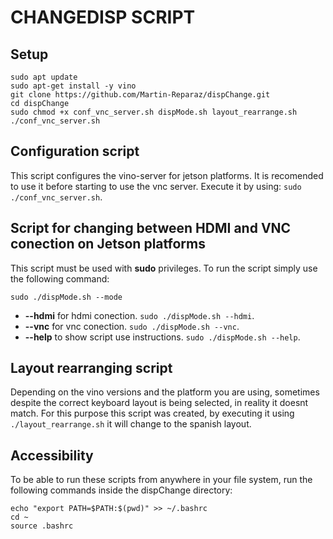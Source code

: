 # CHANGEDISP SCRIPT

## Setup
```
sudo apt update
sudo apt-get install -y vino
git clone https://github.com/Martin-Reparaz/dispChange.git
cd dispChange
sudo chmod +x conf_vnc_server.sh dispMode.sh layout_rearrange.sh
./conf_vnc_server.sh
```
## Configuration script
This script configures the vino-server for jetson platforms. It is recomended to use it before starting to use the vnc server.
Execute it by using: `sudo ./conf_vnc_server.sh`.

## Script for changing between HDMI and VNC conection on Jetson platforms
This script must be used with **sudo** privileges.
To run the script simply use the following command:

`sudo ./dispMode.sh --mode`
- **--hdmi** for hdmi conection. `sudo ./dispMode.sh --hdmi`.
- **--vnc** for vnc conection. `sudo ./dispMode.sh --vnc`.
- **--help** to show script use instructions. `sudo ./dispMode.sh --help`.

## Layout rearranging script
Depending on the vino versions and the platform you are using, sometimes despite the correct keyboard layout is being selected, in reality it doesnt match.
For this purpose this script was created, by executing it using `./layout_rearrange.sh` it will change to the spanish layout.

## Accessibility
To be able to run these scripts from anywhere in your file system, run the following commands inside the dispChange directory:
```
echo "export PATH=$PATH:$(pwd)" >> ~/.bashrc
cd ~
source .bashrc
```
